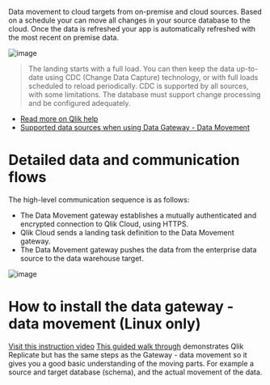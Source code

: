 Data movement to cloud targets from on-premise and cloud sources. Based on a schedule your can move all changes in your source database to the cloud.
Once the data is refreshed your app is automatically refreshed with the most recent on premise data.

![image](https://github.com/QHose/QRSMeteor/assets/12411165/aa30edb5-8ffd-4915-8b42-cecb581a0532)

> The landing starts with a full load. You can then keep the data up-to-date using CDC (Change Data Capture) technology, or with full loads scheduled to reload periodically. CDC is supported by all sources, with some limitations. The database must support change processing and be configured adequately.

- [Read more on Qlik help](https://help.qlik.com/en-US/cloud-services/Subsystems/Hub/Content/Sense_Hub/Gateways/replication-gateway.htm)
- [Supported data sources when using Data Gateway - Data Movement](https://help.qlik.com/en-US/cloud-services/Subsystems/Hub/Content/Sense_Hub/DataIntegration/SourcesConnections/supported-sources.htm)

# Detailed data and communication flows

The high-level communication sequence is as follows:  
- The Data Movement gateway establishes a mutually authenticated and encrypted connection to Qlik Cloud, using HTTPS.  
- Qlik Cloud sends a landing task definition to the Data Movement gateway.  
- The Data Movement gateway pushes the data from the enterprise data source to the data warehouse target.

![image](https://github.com/QHose/QRSMeteor/assets/12411165/3828159a-3ec2-4cd0-8197-56ed097a4861)

# How to install the data gateway - data movement (Linux only)
[Visit this instruction video](https://youtu.be/auTmbSMfM4M)
[This guided walk through](https://webapps.qlik.com/agile-dw-automation-part1/index.html) demonstrates Qlik Replicate but has the same steps as the Gateway - data movement so it gives you a good basic understanding of the moving parts. For example a source and target database (schema), and the actual movement of the data. 
